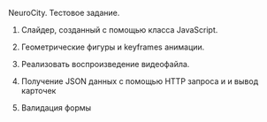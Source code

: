 NeuroCity. Тестовое задание. 

1. Слайдер, созданный с помощью класса JavaScript.

2. Геометрические фигуры и keyframes анимации.

3. Реализовать воспроизведение видеофайла. 

4. Получение JSON данных с помощью HTTP запроса и и вывод карточек

5. Валидация формы